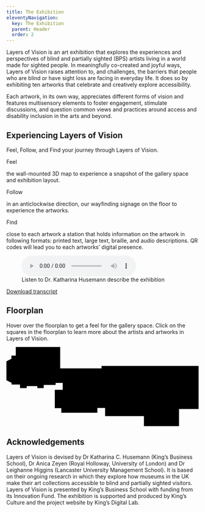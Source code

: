 ```yaml
---
title: The Exhibition
eleventyNavigation:
  key: The Exhibition
  parent: Header
  order: 2
---
```


Layers of Vision is an art exhibition that explores the experiences and perspectives of blind and partially sighted (BPS) artists living in a world made for sighted people. In meaningfully co-created and joyful ways, Layers of Vision raises attention to, and challenges, the barriers that people who are blind or have sight loss are facing in everyday life. It does so by
exhibiting ten artworks that celebrate and creatively explore accessibility.

Each artwork, in its own way, appreciates different forms of vision and features multisensory elements to foster engagement, stimulate discussions, and question common views and practices around access and disability inclusion in the arts and beyond.

## Experiencing Layers of Vision

Feel, Follow, and Find your journey through Layers of Vision.

<p class="fake"><span class="button inverted">Feel</span></p>

the wall-mounted 3D map to experience a snapshot of the gallery space and exhibition layout.

<p class="fake"><span class="button inverted">Follow</span></p>

in an anticlockwise direction, our wayfinding signage on the floor to
experience the artworks.

<p class="fake"><span class="button inverted">Find</span></p>

close to each artwork a station that holds information on the artwork in
following formats: printed text, large text, braille, and audio descriptions. QR codes will lead you to each artworks’ digital presence.

<!-- Audio block -->
<figure>
  <audio controls src="{{ '/assets/audio/LoV_exhibition_page_audio.mp3' | url }}">
	<a href="{{ '/assets/audio/LoV_exhibition_page_audio.mp3' | url }}">Download audio</a>
  </audio>
  <figcaption>Listen to Dr. Katharina Husemann describe the exhibition</figcaption>
</figure>

<div class="transcript-btn">
  <a href="{{ '/assets/transcript/exhibition_page_transcript.docx' | url }}" class="button small">Download transcript</a>
</div>

## Floorplan

Hover over the floorplan to get a feel for the gallery space. Click on the squares in the floorplan to learn more about the artists and artworks in Layers of Vision.

<div class="map" id="floorplan">
<svg xmlns="http://www.w3.org/2000/svg" xmlns:xlink="http://www.w3.org/1999/xlink" viewBox="0 0 1670.6 686.2">
<title>Floorplan map</title>
<desc>This map displays the artworks following the pathway from entrance to exit on location. The list of artists follows the same order and links to the artists' pages.</desc>
<polygon class="primary-color" points="1670.6,537.9 1670.6,163.7 827,163.7 827,185.6 467.5,185.6 467.5,0 81.6,0 81.6,74.6 43.5,74.6 43.5,102.3 0,124 0,288 45,311.1 45,326 118.1,326 118.1,356.7 176.6,356.7 176.6,338.8 268.7,338.8 268.7,356.7 324.2,356.7 324.2,328.9 428,328.9 428,311.3 489.4,311.3 489.4,371.3 420.7,371.3 420.7,530.6 477.2,530.6 477.2,570.1 790.5,570.1 790.5,529.1 857.7,529.1 857.7,599.3 1195.4,599.3 1195.4,686.2 1500.4,686.2 1500.4,592 1500.4,578 1500.4,537.9"/>
<a xlink:href="../people/01-braffaella/" xlink:title="Bianca Raffaella - In The Rose Garden"><rect x="635" y="199.9" class="secondary-color" width="24.5" height="24.5"/></a>
<a xlink:href="../people/02-msmithen/" xlink:title="Mickel Smithen - Capturing Movement in Motion"><rect x="408.9" y="115.8" class="secondary-color" width="24.5" height="24.5"/></a>
<a xlink:href="../people/03-creynolds/" xlink:title="Clarke Reynolds - Fab too Touch"><rect x="298" y="16.5" class="secondary-color" width="24.5" height="24.5"/></a>
<a xlink:href="../people/04-amcpeake/" xlink:title="Aaron McPeake - Subjective Acuity"><rect x="183.7" y="16.5" class="secondary-color" width="24.5" height="24.5"/></a>
<a xlink:href="../people/05-zpartington/" xlink:title="Zoe Partington - Decoding Difference"><rect x="18.3" y="194.3" class="secondary-color" width="24.5" height="24.5"/></a>
<a xlink:href="../people/06-achristina-corrigan/" xlink:title="Alice Christina-Corrigan - Inner"><rect x="210.3" y="295.2" class="secondary-color" width="24.5" height="24.5"/></a>
<a xlink:href="../people/07-sbooth/" xlink:title="Sally Booth - Football in the City"><rect x="363.8" y="295.2" class="secondary-color" width="24.5" height="24.5"/></a>
<a xlink:href="../people/08-ndoig/" xlink:title="Natalie Doig - Seeking Solitude"><rect x="438.1" y="438.6" class="secondary-color" width="24.5" height="24.5"/></a>
<a xlink:href="../people/09-fkilburn/" xlink:title="Fae Kilburn - Breaking Down Barriers"><rect x="621.6" y="528.8" class="secondary-color" width="24.5" height="24.5"/></a>
<polygon class="secondary-color" points="1187.4,281.2 1187.4,208 1120.5,244.6"/>
<polygon class="secondary-color" points="1118.6,517.4 1045.4,517.4 1082,584.3"/>
<g>
	<polygon class="secondary-color" points="521.9,511.4 521.9,286.5 104.1,286.3 104.7,167.7 105,104.3 150.3,58.7 377.9,58.7 377.9,239.2 1103.7,239.2 1103.7,250 367.2,250 367.2,69.5 154.8,69.5 115.7,108.7 115.5,167.8 114.8,275.6 532.6,275.7 532.6,500.7 819,500.7 819,472.8 607.2,472.8 607.2,275.7 830.4,275.7 830.4,366.6 1087.4,366.6 1087.4,502.2 1076.6,502.2 1076.6,377.3 819.7,377.3 819.7,286.5 618,286.5 618,462 829.7,462 829.7,511.4"/>
</g>
<a xlink:href="../people/10-djohnson/" xlink:title="David Johnson - I as Object Un-Seen"><polygon class="secondary-color" points="791.3,314.8 646.3,314.8 646.3,433.7 790.8,433.7"/></a>
</svg>
</div>

## Acknowledgements

Layers of Vision is devised by Dr Katharina C. Husemann (King’s Business School), Dr Anica Zeyen (Royal Holloway, University of London) and Dr Leighanne Higgins (Lancaster University Management School). It is based on their ongoing research in which they explore how museums in the UK make their art collections accessible to blind and partially sighted visitors. Layers of Vision is presented by King’s Business School with funding from its Innovation Fund. The exhibition is supported and produced by King’s Culture and the project website by King’s Digital Lab.
